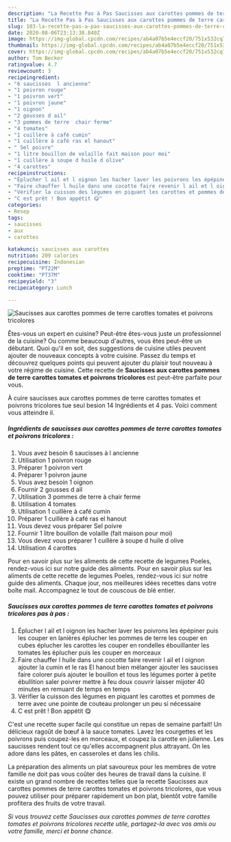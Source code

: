 ```yaml
---
description: "La Recette Pas à Pas Saucisses aux carottes pommes de terre carottes tomates et poivrons tricolores"
title: "La Recette Pas à Pas Saucisses aux carottes pommes de terre carottes tomates et poivrons tricolores"
slug: 103-la-recette-pas-a-pas-saucisses-aux-carottes-pommes-de-terre-carottes-tomates-et-poivrons-tricolores
date: 2020-08-06T23:13:38.840Z
image: https://img-global.cpcdn.com/recipes/ab4a07b5e4eccf20/751x532cq70/saucisses-aux-carottes-pommes-de-terre-carottes-tomates-et-poivrons-tricolores-photo-principale-de-la-recette.jpg
thumbnail: https://img-global.cpcdn.com/recipes/ab4a07b5e4eccf20/751x532cq70/saucisses-aux-carottes-pommes-de-terre-carottes-tomates-et-poivrons-tricolores-photo-principale-de-la-recette.jpg
cover: https://img-global.cpcdn.com/recipes/ab4a07b5e4eccf20/751x532cq70/saucisses-aux-carottes-pommes-de-terre-carottes-tomates-et-poivrons-tricolores-photo-principale-de-la-recette.jpg
author: Tom Becker
ratingvalue: 4.7
reviewcount: 3
recipeingredient:
- "6 saucisses  l ancienne"
- "1 poivron rouge"
- "1 poivron vert"
- "1 poivron jaune"
- "1 oignon"
- "2 gousses d ail"
- "3 pommes de terre  chair ferme"
- "4 tomates"
- "1 cuillère à café cumin"
- "1 cuillère à café ras el hanout"
- " Sel poivre"
- "1 litre bouillon de volaille fait maison pour moi"
- "1 cuillère à soupe d huile d olive"
- "4 carottes"
recipeinstructions:
- "Éplucher l ail et l oignon les hacher laver les poivrons les épépiner puis les couper en lanières éplucher les pommes de terre les couper en cubes éplucher les carottes les couper en rondelles ébouillanter les tomates les éplucher puis les couper en morceaux"
- "Faire chauffer l huile dans une cocotte faire revenir l ail et l oignon ajouter la cumin et le ras El hanout bien mélanger ajouter les saucisses faire colorer puis ajouter le bouillon et tous les légumes porter à petite ébullition saler poivrer mettre à feu doux couvrir laisser mijoter 40 minutes en remuant de temps en temps"
- "Vérifier la cuisson des légumes en piquant les carottes et pommes de terre avec une pointe de couteau prolonger un peu si nécessaire"
- "C est prêt ! Bon appétit 😋"
categories:
- Resep
tags:
- saucisses
- aux
- carottes

katakunci: saucisses aux carottes 
nutrition: 209 calories
recipecuisine: Indonesian
preptime: "PT22M"
cooktime: "PT37M"
recipeyield: "3"
recipecategory: Lunch

---
```



![Saucisses aux carottes pommes de terre carottes tomates et poivrons tricolores](https://img-global.cpcdn.com/recipes/ab4a07b5e4eccf20/751x532cq70/saucisses-aux-carottes-pommes-de-terre-carottes-tomates-et-poivrons-tricolores-photo-principale-de-la-recette.jpg)

Êtes-vous un expert en cuisine? Peut-être êtes-vous juste un professionnel de la cuisine? Ou comme beaucoup d'autres, vous êtes peut-être un débutant. Quoi qu'il en soit, des suggestions de cuisine utiles peuvent ajouter de nouveaux concepts à votre cuisine. Passez du temps et découvrez quelques points qui peuvent ajouter du plaisir tout nouveau à votre régime de cuisine. Cette recette de <strong> Saucisses aux carottes pommes de terre carottes tomates et poivrons tricolores </strong> est peut-être parfaite pour vous.

<!--inarticleads1-->

À cuire saucisses aux carottes pommes de terre carottes tomates et poivrons tricolores tue seul besion 14 Ingrédients et 4 pas. Voici comment vous atteindre il.

##### Ingrédients de saucisses aux carottes pommes de terre carottes tomates et poivrons tricolores :

1. Vous avez besoin 6 saucisses à l ancienne
1. Utilisation 1 poivron rouge
1. Préparer 1 poivron vert
1. Préparer 1 poivron jaune
1. Vous avez besoin 1 oignon
1. Fournir 2 gousses d ail
1. Utilisation 3 pommes de terre à chair ferme
1. Utilisation 4 tomates
1. Utilisation 1 cuillère à café cumin
1. Préparer 1 cuillère à café ras el hanout
1. Vous devez vous préparer  Sel poivre
1. Fournir 1 litre bouillon de volaille (fait maison pour moi)
1. Vous devez vous préparer 1 cuillère à soupe d huile d olive
1. Utilisation 4 carottes


Pour en savoir plus sur les aliments de cette recette de legumes Poeles, rendez-vous ici sur notre guide des aliments. Pour en savoir plus sur les aliments de cette recette de legumes Poeles, rendez-vous ici sur notre guide des aliments. Chaque jour, nos meilleures idées recettes dans votre boîte mail. Accompagnez le tout de couscous de blé entier. 

<!--inarticleads2-->

##### Saucisses aux carottes pommes de terre carottes tomates et poivrons tricolores pas à pas :

1. Éplucher l ail et l oignon les hacher laver les poivrons les épépiner puis les couper en lanières éplucher les pommes de terre les couper en cubes éplucher les carottes les couper en rondelles ébouillanter les tomates les éplucher puis les couper en morceaux
1. Faire chauffer l huile dans une cocotte faire revenir l ail et l oignon ajouter la cumin et le ras El hanout bien mélanger ajouter les saucisses faire colorer puis ajouter le bouillon et tous les légumes porter à petite ébullition saler poivrer mettre à feu doux couvrir laisser mijoter 40 minutes en remuant de temps en temps
1. Vérifier la cuisson des légumes en piquant les carottes et pommes de terre avec une pointe de couteau prolonger un peu si nécessaire
1. C est prêt ! Bon appétit 😋


C&#39;est une recette super facile qui constitue un repas de semaine parfait! Un délicieux ragoût de bœuf à la sauce tomates. Lavez les courgettes et les poivrons puis coupez-les en morceaux, et coupez la carotte en julienne. Les saucisses rendent tout ce qu&#39;elles accompagnent plus attrayant. On les adore dans les pâtes, en casseroles et dans les chilis. 

<!--inarticleads1-->

<p>
La préparation des aliments un plat savoureux pour les membres de votre famille ne doit pas vous coûter des heures de travail dans la cuisine. Il existe un grand nombre de recettes telles que la recette Saucisses aux carottes pommes de terre carottes tomates et poivrons tricolores, que vous pouvez utiliser pour préparer rapidement un bon plat, bientôt votre famille profitera des fruits de votre travail.
</p>

<p>
<i>Si vous trouvez cette Saucisses aux carottes pommes de terre carottes tomates et poivrons tricolores recette utile, partagez-la avec vos amis ou votre famille, merci et bonne chance.</i>
</p>
